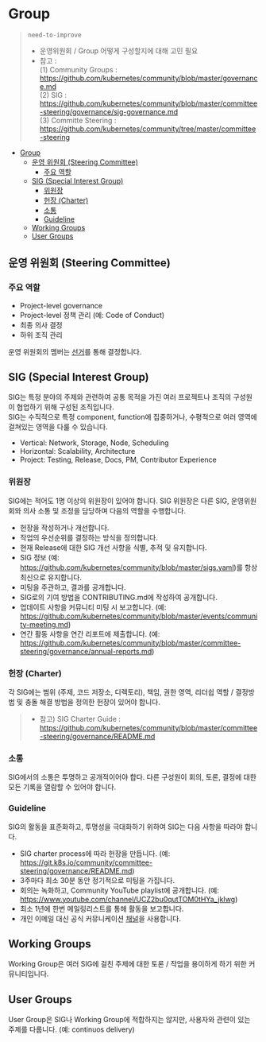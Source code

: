 # Group

> `need-to-improve` 
> * 운영위원회 / Group 어떻게 구성할지에 대해 고민 필요
> * 참고 :   
>  (1) Community Groups : https://github.com/kubernetes/community/blob/master/governance.md  
>  (2) SIG : https://github.com/kubernetes/community/blob/master/committee-steering/governance/sig-governance.md  
>  (3) Committe Steering : https://github.com/kubernetes/community/tree/master/committee-steering  


- [Group](#group)
  - [운영 위원회 (Steering Committee)](#운영-위원회-steering-committee)
    - [주요 역할](#주요-역할)
  - [SIG (Special Interest Group)](#sig-special-interest-group)
    - [위원장](#위원장)
    - [헌장 (Charter)](#헌장-charter)
    - [소통](#소통)
    - [Guideline](#guideline)
  - [Working Groups](#working-groups)
  - [User Groups](#user-groups)


## 운영 위원회 (Steering Committee)
### 주요 역할
- Project-level governance
- Project-level 정책 관리 (예: Code of Conduct)
- 최종 의사 결정
- 하위 조직 관리

운영 위원회의 멤버는 [선거](election.md)를 통해 결정합니다.

## SIG (Special Interest Group)

SIG는 특정 분야의 주제와 관련하여 공통 목적을 가진 여러 프로젝트나 조직의 구성원이 협업하기 위해 구성된 조직입니다.  
SIG는 수직적으로 특정 component, function에 집중하거나, 수평적으로 여러 영역에 걸쳐있는 영역을 다룰 수 있습니다. 

- Vertical: Network, Storage, Node, Scheduling
- Horizontal: Scalability, Architecture
- Project: Testing, Release, Docs, PM, Contributor Experience

### 위원장
SIG에는 적어도 1명 이상의 위원장이 있어야 합니다. SIG 위원장은 다른 SIG, 운영위원회와 의사 소통 및 조정을 담당하며 다음의 역할을 수행합니다. 
- 헌장을 작성하거나 개선합니다. 
- 작업의 우선순위를 결정하는 방식을 정의합니다. 
- 현재 Release에 대한 SIG 개선 사항을 식별, 추적 및 유지합니다. 
- SIG 정보 (예: https://github.com/kubernetes/community/blob/master/sigs.yaml)를 항상 최신으로 유지합니다. 
- 미팅을 주관하고, 결과를 공개합니다. 
- SIG로의 기여 방법을 CONTRIBUTING.md에 작성하여 공개합니다. 
- 업데이트 사항을 커뮤니티 미팅 시 보고합니다. (예: https://github.com/kubernetes/community/blob/master/events/community-meeting.md)
- 연간 활동 사항을 연간 리포트에 제출합니다. (예: https://github.com/kubernetes/community/blob/master/committee-steering/governance/annual-reports.md)

### 헌장 (Charter)

각 SIG에는 범위 (주제, 코드 저장소, 디렉토리), 책임, 권한 영역, 리더쉽 역할 / 결정방법 및 충돌 해결 방법을 정의한 헌장이 있어야 합니다. 

> * 참고) SIG Charter Guide : https://github.com/kubernetes/community/blob/master/committee-steering/governance/README.md

### 소통
SIG에서의 소통은 투명하고 공개적이어야 합다. 다른 구성원이 회의, 토론, 결정에 대한 모든 기록을 열람할 수 있어야 합니다. 

### Guideline
SIG의 활동을 표준화하고, 투명성을 극대화하기 위하여 SIG는 다음 사항을 따라야 합니다. 

- SIG charter process에 따라 헌장을 만듭니다. (예: https://git.k8s.io/community/committee-steering/governance/README.md)
- 3주마다 최소 30분 동안 정기적으로 미팅을 가집니다. 
- 회의는 녹화하고, Community YouTube playlist에 공개합니다. (예: https://www.youtube.com/channel/UCZ2bu0qutTOM0tHYa_jkIwg)
- 최소 1년에 한번 메일링리스트를 통해 활동을 보고합니다. 
- 개인 이메일 대신 공식 커뮤니케이션 [채널](../communication/README.md)을 사용합니다.

## Working Groups
Working Group은 여러 SIG에 걸친 주제에 대한 토론 / 작업을 용이하게 하기 위한 커뮤니티입니다. 

## User Groups
User Group은 SIG나 Working Group에 적합하지는 않지만, 사용자와 관련이 있는 주제를 다룹니다. (예: continuos delivery)


